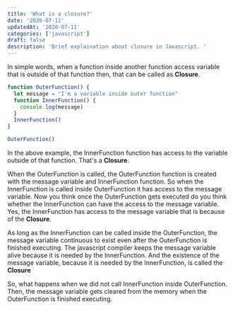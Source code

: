```yaml
---
title: 'What is a closure?'
date: '2020-07-11'
updatedAt: '2020-07-11'
categories: ['javascript']
draft: false
description: 'Brief explaination about closure in Javascript. '
---
```


In simple words, when a function inside another function access variable that is outside of that function then, that can be called as **Closure**.

```js
function OuterFunction() {
  let message = "I'm a variable inside outer function"
  function InnerFunction() {
    console.log(message)
  }
  InnerFunction()
}

OuterFunction()
```

In the above example, the InnerFunction function has access to the variable outside of that function. That's a **Closure**.

When the OuterFunction is called, the OuterFunction function is created with the message variable and InnerFunction function. So when the InnerFunction is called inside OuterFunction it has access to the message variable. Now you think once the OuterFunction gets executed do you think whether the InnerFunction can have the access to the message variable. Yes, the InnerFunction has access to the message variable that is because of the **Closure**.

As long as the InnerFunction can be called inside the OuterFunction, the message variable continuous to exist even after the OuterFunction is finished executing. The javascript compiler keeps the message variable alive because it is needed by the InnerFunction. And the existence of the message variable, because it is needed by the InnerFunction, is called the **Closure**

So, what happens when we did not call InnerFunction inside OuterFunction. Then, the message variable gets cleared from the memory when the OuterFunction is finished executing.
